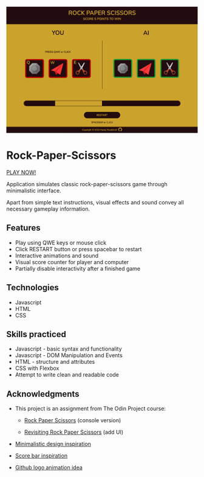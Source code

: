 ![alt text](./img/ui.png)

# Rock-Paper-Scissors

[PLAY NOW!](https://mrzadzinski.github.io/rock-paper-scissors/)

Application simulates classic rock-paper-scissors game through minimalistic interface. 

Apart from simple text instructions, visual effects and sound convey all necessary gameplay information.

## Features
* Play using QWE keys or mouse click
* Click RESTART button or press spacebar to restart
* Interactive animations and sound
* Visual score counter for player and computer
* Partially disable interactivity after a finished game

## Technologies
* Javascript
* HTML
* CSS

## Skills practiced
* Javascript - basic syntax and functionality 
* Javascript - DOM Manipulation and Events
* HTML - structure and attributes
* CSS with Flexbox 
* Attempt to write clean and readable code

## Acknowledgments
* This project is an assignment from The Odin Project course:

  * [Rock Paper Scissors](https://www.theodinproject.com/lessons/foundations-rock-paper-scissors) (console version)

  * [Revisiting Rock Paper Scissors](https://www.theodinproject.com/lessons/foundations-revisiting-rock-paper-scissors) (add UI)
  
* [Minimalistic design inspiration](https://jetza99.github.io/rock-paper-scissors/)
* [Score bar inspiration](https://tomsoerr.github.io/odin-rock-paper-scissors/)
* [Github logo animation idea](https://michalosman.github.io/rock-paper-scissors/)